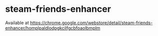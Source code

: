 # steam-friends-enhancer

Available at https://chrome.google.com/webstore/detail/steam-friends-enhancer/homplpaldlodpgkcilfgcbfoaolbmplm
